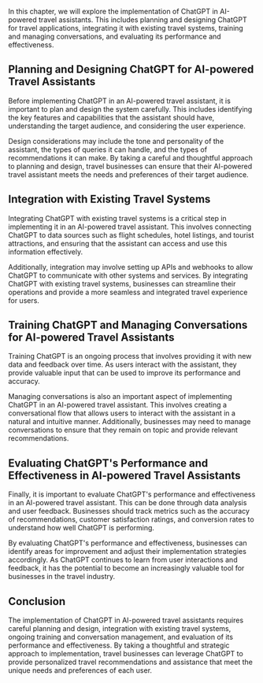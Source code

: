 

In this chapter, we will explore the implementation of ChatGPT in AI-powered travel assistants. This includes planning and designing ChatGPT for travel applications, integrating it with existing travel systems, training and managing conversations, and evaluating its performance and effectiveness.

Planning and Designing ChatGPT for AI-powered Travel Assistants
---------------------------------------------------------------

Before implementing ChatGPT in an AI-powered travel assistant, it is important to plan and design the system carefully. This includes identifying the key features and capabilities that the assistant should have, understanding the target audience, and considering the user experience.

Design considerations may include the tone and personality of the assistant, the types of queries it can handle, and the types of recommendations it can make. By taking a careful and thoughtful approach to planning and design, travel businesses can ensure that their AI-powered travel assistant meets the needs and preferences of their target audience.

Integration with Existing Travel Systems
----------------------------------------

Integrating ChatGPT with existing travel systems is a critical step in implementing it in an AI-powered travel assistant. This involves connecting ChatGPT to data sources such as flight schedules, hotel listings, and tourist attractions, and ensuring that the assistant can access and use this information effectively.

Additionally, integration may involve setting up APIs and webhooks to allow ChatGPT to communicate with other systems and services. By integrating ChatGPT with existing travel systems, businesses can streamline their operations and provide a more seamless and integrated travel experience for users.

Training ChatGPT and Managing Conversations for AI-powered Travel Assistants
----------------------------------------------------------------------------

Training ChatGPT is an ongoing process that involves providing it with new data and feedback over time. As users interact with the assistant, they provide valuable input that can be used to improve its performance and accuracy.

Managing conversations is also an important aspect of implementing ChatGPT in an AI-powered travel assistant. This involves creating a conversational flow that allows users to interact with the assistant in a natural and intuitive manner. Additionally, businesses may need to manage conversations to ensure that they remain on topic and provide relevant recommendations.

Evaluating ChatGPT's Performance and Effectiveness in AI-powered Travel Assistants
----------------------------------------------------------------------------------

Finally, it is important to evaluate ChatGPT's performance and effectiveness in an AI-powered travel assistant. This can be done through data analysis and user feedback. Businesses should track metrics such as the accuracy of recommendations, customer satisfaction ratings, and conversion rates to understand how well ChatGPT is performing.

By evaluating ChatGPT's performance and effectiveness, businesses can identify areas for improvement and adjust their implementation strategies accordingly. As ChatGPT continues to learn from user interactions and feedback, it has the potential to become an increasingly valuable tool for businesses in the travel industry.

Conclusion
----------

The implementation of ChatGPT in AI-powered travel assistants requires careful planning and design, integration with existing travel systems, ongoing training and conversation management, and evaluation of its performance and effectiveness. By taking a thoughtful and strategic approach to implementation, travel businesses can leverage ChatGPT to provide personalized travel recommendations and assistance that meet the unique needs and preferences of each user.

